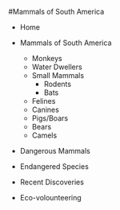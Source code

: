 #Mammals of South America

- Home

- Mammals of South America
	- Monkeys
	- Water Dwellers
	- Small Mammals
		- Rodents
		- Bats
	- Felines
	- Canines
	- Pigs/Boars
	- Bears
	- Camels

- Dangerous Mammals

- Endangered Species

- Recent Discoveries

- Eco-volounteering